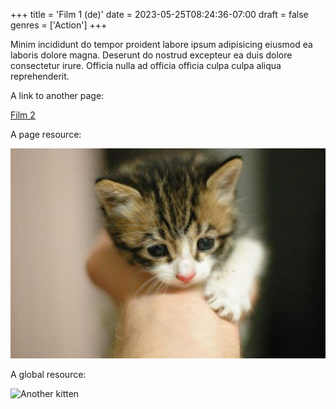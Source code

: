 +++
title = 'Film 1 (de)'
date = 2023-05-25T08:24:36-07:00
draft = false
genres = ['Action']
+++

Minim incididunt do tempor proident labore ipsum adipisicing eiusmod ea laboris dolore magna. Deserunt do nostrud excepteur ea duis dolore consectetur irure. Officia nulla ad officia officia culpa culpa aliqua reprehenderit.

A link to another page:

[Film 2](film-2)

A page resource:

![A kitten](c.jpg "A cute kitten!")

A global resource:

![Another kitten](img/a.jpg "Another cute kitten!")
